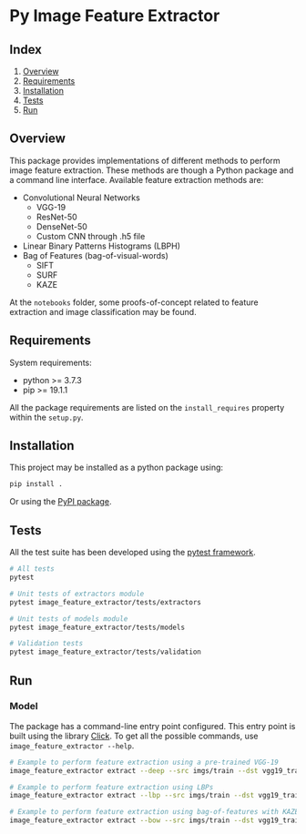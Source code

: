 # Py Image Feature Extractor 

## Index

1. [Overview](#overview)
2. [Requirements](#requirements)
3. [Installation](#installation)
4. [Tests](#tests)
5. [Run](#run)

## <a name="overview">Overview</a>

This package provides implementations of different methods to perform image feature extraction. These methods are 
though a Python package and a command line interface. Available feature extraction methods are:
- Convolutional Neural Networks
  - VGG-19
  - ResNet-50
  - DenseNet-50
  - Custom CNN through .h5 file
- Linear Binary Patterns Histograms (LBPH)
- Bag of Features (bag-of-visual-words)
  - SIFT
  - SURF
  - KAZE
  
At the `notebooks` folder, some proofs-of-concept related to feature extraction and image classification may be found.

## <a name="requirements">Requirements</a>

System requirements:

- python >= 3.7.3
- pip >= 19.1.1

All the package requirements are listed on the `install_requires` property within the `setup.py`. 

## <a name="installation">Installation</a>

This project may be installed as a python package using:

```bash
pip install .
```

Or using the [PyPI package](https://pypi.org/project/py-image-feature-extractor/).

## <a name="tests">Tests</a>

All the test suite has been developed using the [pytest framework](https://docs.pytest.org/en/latest/).

```bash
# All tests
pytest

# Unit tests of extractors module
pytest image_feature_extractor/tests/extractors

# Unit tests of models module
pytest image_feature_extractor/tests/models

# Validation tests
pytest image_feature_extractor/tests/validation
```

## <a name="run">Run</a>

### Model

The package has a command-line entry point configured. This entry point is built using the library 
[Click](https://palletsprojects.com/p/click/). To get all the possible commands, use `image_feature_extractor --help`.

```bash
# Example to perform feature extraction using a pre-trained VGG-19
image_feature_extractor extract --deep --src imgs/train --dst vgg19_train.csv --cnn vgg19 --size 200

# Example to perform feature extraction using LBPs
image_feature_extractor extract --lbp --src imgs/train --dst vgg19_train.csv --detector kaze vgg19 --k 100 --size 200 --export --vocabulary-route vocabulary.npy

# Example to perform feature extraction using bag-of-features with KAZE keypoint detector
image_feature_extractor extract --bow --src imgs/train --dst vgg19_train.csv --points 8 --radius 1 --grid 8 --size 200
```
